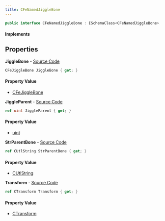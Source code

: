 ```yaml
---
title: CFeNamedJiggleBone
---
```


```csharp
public interface CFeNamedJiggleBone : ISchemaClass<CFeNamedJiggleBone>, ISchemaField, ISchemaClass, INativeHandle
```

#### Implements

## Properties

**JiggleBone** - [Source Code](https://github.com/swiftly-solution/swiftlys2/blob/master/managed/src/SwiftlyS2.Generated/Schemas/Interfaces/CFeNamedJiggleBone.cs#L22)

```csharp
CFeJiggleBone JiggleBone { get; }
```

#### Property Value

- [CFeJiggleBone](/docs/api/shared/schemadefinitions/cfejigglebone)

**JiggleParent** - [Source Code](https://github.com/swiftly-solution/swiftlys2/blob/master/managed/src/SwiftlyS2.Generated/Schemas/Interfaces/CFeNamedJiggleBone.cs#L20)

```csharp
ref uint JiggleParent { get; }
```

#### Property Value

- [uint](https://learn.microsoft.com/dotnet/api/system.uint32)

**StrParentBone** - [Source Code](https://github.com/swiftly-solution/swiftlys2/blob/master/managed/src/SwiftlyS2.Generated/Schemas/Interfaces/CFeNamedJiggleBone.cs#L16)

```csharp
ref CUtlString StrParentBone { get; }
```

#### Property Value

- [CUtlString](/docs/api/shared/natives/cutlstring)

**Transform** - [Source Code](https://github.com/swiftly-solution/swiftlys2/blob/master/managed/src/SwiftlyS2.Generated/Schemas/Interfaces/CFeNamedJiggleBone.cs#L18)

```csharp
ref CTransform Transform { get; }
```

#### Property Value

- [CTransform](/docs/api/shared/natives/ctransform)


